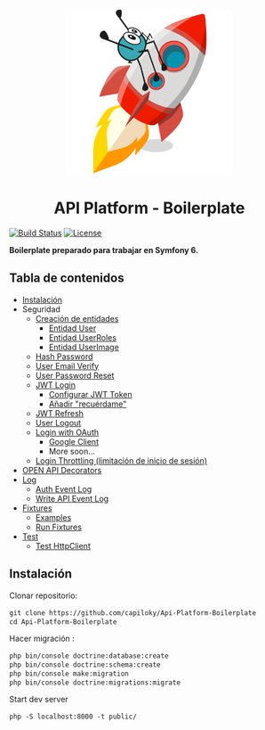 <p align="center">
    <img src="doc/img/api_platform.svg" width=300 />
</p>

<h1 align=center>API Platform - Boilerplate</h1>

[![Build Status](https://github.com/api-platform/api-platform/workflows/CI/badge.svg?branch=master)](https://github.com/capiloky/Api-Platform-Boilerplate/actions)
[![License](https://img.shields.io/badge/license-MIT-red.svg?style=flat-square)](LICENSE)

**Boilerplate preparado para trabajar en Symfony 6.**
## Tabla de contenidos

* [Instalación](#instalación)
* Seguridad
  * [Creación de entidades](doc/CreateEntities.md)
    * [Entidad User](doc/CreateEntities.md#user-entity)
    * [Entidad UserRoles](doc/CreateEntities.md#user-roles)
    * [Entidad UserImage](doc/CreateEntities.md#user-image)
  * [Hash Password](doc/HashPassword.md)
  * [User Email Verify](doc/UserEmailVerify.md)
  * [User Password Reset](doc/UserPasswordReset.md)
  * [JWT Login](doc/JWTLogin.md)
    * [Configurar JWT Token](doc/JWTLogin.md#configurar-jwt-token)
    * [Añadir "recuérdame"](doc/JWTLogin.md#añadir-remember-me)
  * [JWT Refresh](doc/JWTRefresh.md)
  * [User Logout](doc/UserLogout.md)
  * [Login with OAuth](doc/LoginwithOAuth.md)
    * [Google Client](doc/LoginwithOAuth.md#google-client)
    * More soon...
  * [Login Throttling (limitación de inicio de sesión)](doc/LoginThrottling.md)
* [OPEN API Decorators]()
* [Log]()
  * [Auth Event Log]()
  * [Write API Event Log]()
* [Fixtures](doc/Fixtures.md)
  * [Examples](doc/Fixtures.md#examples)
  * [Run Fixtures](doc/Fixtures.md#run-fixtures)
* [Test](doc/Test.md)
  * [Test HttpClient](doc/Test.md#test-httpclient)


## Instalación

Clonar repositorio:

```console
git clone https://github.com/capiloky/Api-Platform-Boilerplate
cd Api-Platform-Boilerplate
```

Hacer migración :

```console
php bin/console doctrine:database:create
php bin/console doctrine:schema:create
php bin/console make:migration
php bin/console doctrine:migrations:migrate
```

Start dev server

```console
php -S localhost:8000 -t public/
```